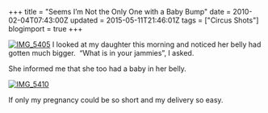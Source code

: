 +++
title = "Seems I’m Not the Only One with a Baby Bump"
date = 2010-02-04T07:43:00Z
updated = 2015-05-11T21:46:01Z
tags = ["Circus Shots"]
blogimport = true 
+++

[![IMG_5405](https://latc.s3.amazonaws.com/wp-content/uploads/2010/02/IMG_5405.jpg "IMG_5405")](https://latc.s3.amazonaws.com/wp-content/uploads/2010/02/IMG_5405.jpg) I looked at my daughter this morning and noticed her belly had gotten much bigger.&#160; “What is in your jammies”, I asked.&#160; 

She informed me that she too had a baby in her belly. 

[![IMG_5410](https://latc.s3.amazonaws.com/wp-content/uploads/2010/02/IMG_5410.jpg "IMG_5410")](https://latc.s3.amazonaws.com/wp-content/uploads/2010/02/IMG_5410.jpg)

If only my pregnancy could be so short and my delivery so easy.&#160; 
